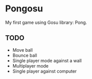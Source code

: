 Pongosu
=======

My first game using Gosu library: Pong.

TODO
----

* Move ball
* Bounce ball
* Single player mode against a wall
* Multiplayer mode
* Single player against computer
